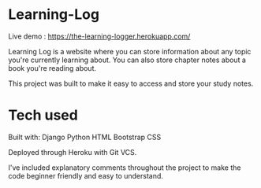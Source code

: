 # Learning-Log

Live demo : https://the-learning-logger.herokuapp.com/

Learning Log is a website where you can store information about any topic you're currently learning about.
You can also store chapter notes about a book you're reading about.

This project was built to make it easy to access and store your study notes.

# Tech used

Built with:
    Django
    Python
    HTML
    Bootstrap
    CSS
    
Deployed through Heroku with Git VCS.

I've included explanatory comments throughout the project to make the code beginner friendly and easy to understand.

